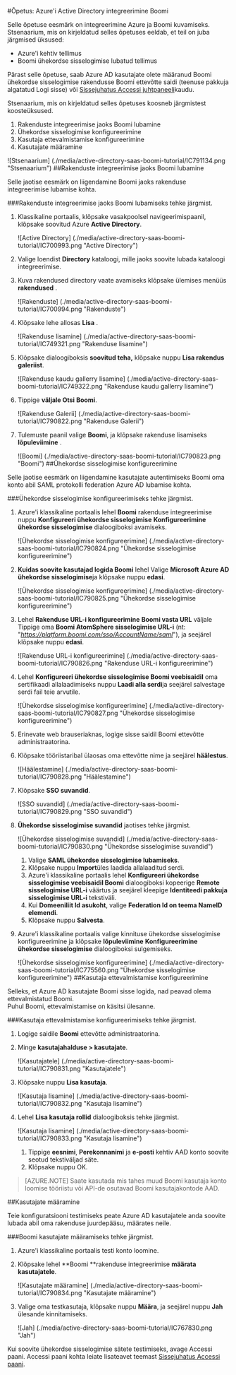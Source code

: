 <properties 
    pageTitle="Õpetus: Azure'i Active Directory integreerimine Boomi | Microsoft Azure'i" 
    description="Saate teada, kuidas lubada ühekordse sisselogimise, automatiseeritud ettevalmistamise ja muud Azure Active Directory Boomi kasutamine!" 
    services="active-directory" 
    authors="jeevansd"  
    documentationCenter="na" 
    manager="femila"/>
<tags 
    ms.service="active-directory" 
    ms.devlang="na" 
    ms.topic="article" 
    ms.tgt_pltfrm="na" 
    ms.workload="identity" 
    ms.date="09/29/2016" 
    ms.author="jeedes" />

#<a name="tutorial-azure-active-directory-integration-with-boomi"></a>Õpetus: Azure'i Active Directory integreerimine Boomi

Selle õpetuse eesmärk on integreerimine Azure ja Boomi kuvamiseks.  
Stsenaarium, mis on kirjeldatud selles õpetuses eeldab, et teil on juba järgmised üksused:

-   Azure'i kehtiv tellimus
-   Boomi ühekordse sisselogimise lubatud tellimus

Pärast selle õpetuse, saab Azure AD kasutajate olete määranud Boomi ühekordse sisselogimise rakendusse Boomi ettevõtte saidi (teenuse pakkuja algatatud Logi sisse) või [Sissejuhatus Accessi juhtpaneeli](active-directory-saas-access-panel-introduction.md)kaudu.

Stsenaarium, mis on kirjeldatud selles õpetuses koosneb järgmistest koosteüksused.

1.  Rakenduste integreerimise jaoks Boomi lubamine
2.  Ühekordse sisselogimise konfigureerimine
3.  Kasutaja ettevalmistamise konfigureerimine
4.  Kasutajate määramine

![Stsenaarium] (./media/active-directory-saas-boomi-tutorial/IC791134.png "Stsenaarium")
##<a name="enabling-the-application-integration-for-boomi"></a>Rakenduste integreerimise jaoks Boomi lubamine

Selle jaotise eesmärk on liigendamine Boomi jaoks rakenduse integreerimise lubamise kohta.

###<a name="to-enable-the-application-integration-for-boomi-perform-the-following-steps"></a>Rakenduste integreerimise jaoks Boomi lubamiseks tehke järgmist.

1.  Klassikaline portaalis, klõpsake vasakpoolsel navigeerimispaanil, klõpsake soovitud Azure **Active Directory**.

    ![Active Directory] (./media/active-directory-saas-boomi-tutorial/IC700993.png "Active Directory")

2.  Valige loendist **Directory** kataloogi, mille jaoks soovite lubada kataloogi integreerimise.

3.  Kuva rakendused directory vaate avamiseks klõpsake ülemises menüüs **rakendused** .

    ![Rakenduste] (./media/active-directory-saas-boomi-tutorial/IC700994.png "Rakenduste")

4.  Klõpsake lehe allosas **Lisa** .

    ![Rakenduse lisamine] (./media/active-directory-saas-boomi-tutorial/IC749321.png "Rakenduse lisamine")

5.  Klõpsake dialoogiboksis **soovitud teha,** klõpsake nuppu **Lisa rakendus galeriist**.

    ![Rakenduse kaudu gallerry lisamine] (./media/active-directory-saas-boomi-tutorial/IC749322.png "Rakenduse kaudu gallerry lisamine")

6.  Tippige **väljale Otsi** **Boomi**.

    ![Rakenduse Galerii] (./media/active-directory-saas-boomi-tutorial/IC790822.png "Rakenduse Galerii")

7.  Tulemuste paanil valige **Boomi**, ja klõpsake rakenduse lisamiseks **lõpuleviimine** .

    ![Boomi] (./media/active-directory-saas-boomi-tutorial/IC790823.png "Boomi")
##<a name="configuring-single-sign-on"></a>Ühekordse sisselogimise konfigureerimine

Selle jaotise eesmärk on liigendamine kasutajate autentimiseks Boomi oma konto abil SAML protokolli federation Azure AD lubamise kohta.

###<a name="to-configure-single-sign-on-perform-the-following-steps"></a>Ühekordse sisselogimise konfigureerimiseks tehke järgmist.

1.  Azure'i klassikaline portaalis lehel **Boomi** rakenduse integreerimise nuppu **Konfigureeri ühekordse sisselogimise** **Konfigureerimine ühekordse sisselogimise** dialoogiboksi avamiseks.

    ![Ühekordse sisselogimise konfigureerimine] (./media/active-directory-saas-boomi-tutorial/IC790824.png "Ühekordse sisselogimise konfigureerimine")

2.  **Kuidas soovite kasutajad logida Boomi** lehel Valige **Microsoft Azure AD ühekordse sisselogimise**ja klõpsake nuppu **edasi**.

    ![Ühekordse sisselogimise konfigureerimine] (./media/active-directory-saas-boomi-tutorial/IC790825.png "Ühekordse sisselogimise konfigureerimine")

3.  Lehel **Rakenduse URL-i konfigureerimine** **Boomi vasta URL** väljale Tippige oma **Boomi AtomSphere sisselogimise URL-i** (nt: "*https://platform.boomi.com/sso/AccountName/saml*"), ja seejärel klõpsake nuppu **edasi**.

    ![Rakenduse URL-i konfigureerimine] (./media/active-directory-saas-boomi-tutorial/IC790826.png "Rakenduse URL-i konfigureerimine")

4.  Lehel **Konfigureeri ühekordse sisselogimise Boomi veebisaidil** oma sertifikaadi allalaadimiseks nuppu **Laadi alla serdi**ja seejärel salvestage serdi fail teie arvutile.

    ![Ühekordse sisselogimise konfigureerimine] (./media/active-directory-saas-boomi-tutorial/IC790827.png "Ühekordse sisselogimise konfigureerimine")

5.  Erinevate web brauseriaknas, logige sisse saidil Boomi ettevõtte administraatorina.

6.  Klõpsake tööriistaribal ülaosas oma ettevõtte nime ja seejärel **häälestus**.

    ![Häälestamine] (./media/active-directory-saas-boomi-tutorial/IC790828.png "Häälestamine")

7.  Klõpsake **SSO suvandid**.

    ![SSO suvandid] (./media/active-directory-saas-boomi-tutorial/IC790829.png "SSO suvandid")

8.  **Ühekordse sisselogimise suvandid** jaotises tehke järgmist.

    ![Ühekordse sisselogimise suvandid] (./media/active-directory-saas-boomi-tutorial/IC790830.png "Ühekordse sisselogimise suvandid")

    1.  Valige **SAML ühekordse sisselogimise lubamiseks**.
    2.  Klõpsake nuppu **Import**üles laadida allalaaditud serdi.
    3.  Azure'i klassikaline portaalis lehel **Konfigureeri ühekordse sisselogimise veebisaidil Boomi** dialoogiboksi kopeerige **Remote sisselogimise URL-i** väärtus ja seejärel kleepige **Identiteedi pakkuja sisselogimise URL-i** tekstiväli.
    4.  Kui **Domeeniliit Id asukoht**, valige **Federation Id on teema NameID elemendi**.
    5.  Klõpsake nuppu **Salvesta**.

9.  Azure'i klassikaline portaalis valige kinnituse ühekordse sisselogimise konfigureerimine ja klõpsake **lõpuleviimine** **Konfigureerimine ühekordse sisselogimise** dialoogiboksi sulgemiseks.

    ![Ühekordse sisselogimise konfigureerimine] (./media/active-directory-saas-boomi-tutorial/IC775560.png "Ühekordse sisselogimise konfigureerimine")
##<a name="configuring-user-provisioning"></a>Kasutaja ettevalmistamise konfigureerimine

Selleks, et Azure AD kasutajate Boomi sisse logida, nad peavad olema ettevalmistatud Boomi.  
Puhul Boomi, ettevalmistamise on käsitsi ülesanne.

###<a name="to-configure-user-provisioning-perform-the-following-steps"></a>Kasutaja ettevalmistamise konfigureerimiseks tehke järgmist.

1.  Logige saidile **Boomi** ettevõtte administraatorina.

2.  Minge **kasutajahalduse \> kasutajate**.

    ![Kasutajatele] (./media/active-directory-saas-boomi-tutorial/IC790831.png "Kasutajatele")

3.  Klõpsake nuppu **Lisa kasutaja**.

    ![Kasutaja lisamine] (./media/active-directory-saas-boomi-tutorial/IC790832.png "Kasutaja lisamine")

4.  Lehel **Lisa kasutaja rollid** dialoogiboksis tehke järgmist.

    ![Kasutaja lisamine] (./media/active-directory-saas-boomi-tutorial/IC790833.png "Kasutaja lisamine")

    1.  Tippige **eesnimi**, **Perekonnanimi** ja **e-posti** kehtiv AAD konto soovite seotud tekstiväljad säte.
    2.  Klõpsake nuppu OK.

>[AZURE.NOTE] Saate kasutada mis tahes muud Boomi kasutaja konto loomise tööriistu või API-de osutavad Boomi kasutajakontode AAD.

##<a name="assigning-users"></a>Kasutajate määramine

Teie konfiguratsiooni testimiseks peate Azure AD kasutajatele anda soovite lubada abil oma rakenduse juurdepääsu, määrates neile.

###<a name="to-assign-users-to-boomi-perform-the-following-steps"></a>Boomi kasutajate määramiseks tehke järgmist.

1.  Azure'i klassikaline portaalis testi konto loomine.

2.  Klõpsake lehel **Boomi **rakenduse integreerimise **määrata kasutajatele**.

    ![Kasutajate määramine] (./media/active-directory-saas-boomi-tutorial/IC790834.png "Kasutajate määramine")

3.  Valige oma testkasutaja, klõpsake nuppu **Määra**, ja seejärel nuppu **Jah** ülesande kinnitamiseks.

    ![Jah] (./media/active-directory-saas-boomi-tutorial/IC767830.png "Jah")

Kui soovite ühekordse sisselogimise sätete testimiseks, avage Accessi paani. Accessi paani kohta leiate lisateavet teemast [Sissejuhatus Accessi paani](active-directory-saas-access-panel-introduction.md).
